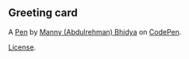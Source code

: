 Greeting card
-------------


A [Pen](https://codepen.io/abhidya/pen/bGNRwVP) by [Manny (Abdulrehman) Bhidya](https://codepen.io/abhidya) on [CodePen](https://codepen.io).

[License](https://codepen.io/abhidya/pen/bGNRwVP/license).
